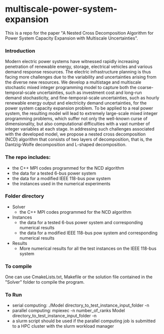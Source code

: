 # multiscale-power-system-expansion

This is a repo for the paper "A Nested Cross Decomposition Algorithm for Power System Capacity Expansion with Multiscale Uncertainties".

### Introduction
Modern electric power systems have witnessed rapidly increasing penetration of renewable energy, storage, electrical vehicles and various demand response resources. The electric infrastructure planning is thus facing more challenges due to the variability and uncertainties arising from the diverse new resources. We develop a multistage and multiscale stochastic mixed integer programming model to capture both the coarse-temporal-scale uncertainties, such as investment cost and long-run demand stochasticity, and fine-temporal-scale uncertainties, such as hourly renewable energy output and electricity demand uncertainties, for the power system capacity expansion problem. To be applied to a real power system, the resulting model will lead to extremely large-scale mixed integer programming problems, which suffer not only the well-known curse of dimensionality, but also computational difficulties with a vast number of integer variables at each stage. In addressing such challenges associated with the developed model, we propose a nested cross decomposition (NCD) algorithm that consists of two layers of decomposition, that is, the Dantzig-Wolfe decomposition and L-shaped decomposition. 

### The repo includes:
* the C++ MPI codes programmed for the NCD algorithm
* the data for a tested 6-bus power system 
* the data for a modified IEEE 118-bus pow system
* the instances used in the numerical experiments

### Folder directory
* Solver
  - the C++ MPI codes programmed for the NCD algorithm
* Instances
  - the data for a tested 6-bus power system and corresponding numerical results 
  - the data for a modified IEEE 118-bus pow system and corresponding numerical results 
* Results
  - More numerical results for all the test instances on the IEEE 118-bus system

### To compile
One can use CmakeLists.txt, Makefile or the solution file contained in the "Solver" folder to compile the program. 

### To Run
* serial computing: ./Model directory_to_test_instance_input_folder -n
* parallel computing: mpiexec -n number_of_ranks Model directory_to_test_instance_input_folder -n
* a slurm script should be used if the parallel computing job is submitted to a HPC cluster with the slurm workload manager
